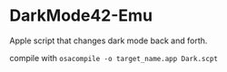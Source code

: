 # DarkMode42-Emu
Apple script that changes dark mode back and forth.

compile with
              ```osacompile -o target_name.app Dark.scpt```
